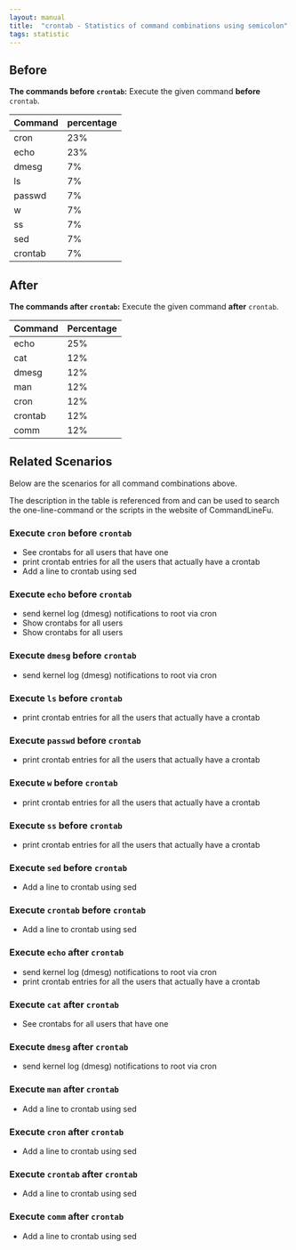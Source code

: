```yaml
---
layout: manual
title:  "crontab - Statistics of command combinations using semicolon"
tags: statistic
---
```


## Before

__The commands before `crontab`:__  Execute the given command __before__ `crontab`.

| Command | percentage |
|--------|--------|
| cron | 23% |
| echo | 23% |
| dmesg | 7% |
| ls | 7% |
| passwd | 7% |
| w | 7% |
| ss | 7% |
| sed | 7% |
| crontab | 7% |



## After

__The commands after `crontab`:__ Execute the given command __after__ `crontab`.

| Command | Percentage | 
|-------|--------|
| echo | 25% |
| cat | 12% |
| dmesg | 12% |
| man | 12% |
| cron | 12% |
| crontab | 12% |
| comm | 12% |



## Related Scenarios

Below are the scenarios for all command combinations above.

The description in the table is referenced from and can be used to search the one-line-command or the scripts in the website of CommandLineFu.


### Execute `cron` before `crontab`

- See crontabs for all users that have one
- print crontab entries for all the users that actually have a crontab
- Add a line to crontab using sed

            
### Execute `echo` before `crontab`

- send kernel log (dmesg) notifications to root via cron
- Show crontabs for all users
- Show crontabs for all users

            
### Execute `dmesg` before `crontab`

- send kernel log (dmesg) notifications to root via cron

            
### Execute `ls` before `crontab`

- print crontab entries for all the users that actually have a crontab

            
### Execute `passwd` before `crontab`

- print crontab entries for all the users that actually have a crontab

            
### Execute `w` before `crontab`

- print crontab entries for all the users that actually have a crontab

            
### Execute `ss` before `crontab`

- print crontab entries for all the users that actually have a crontab

            
### Execute `sed` before `crontab`

- Add a line to crontab using sed

            
### Execute `crontab` before `crontab`

- Add a line to crontab using sed

            


### Execute `echo` after `crontab`

- send kernel log (dmesg) notifications to root via cron
- print crontab entries for all the users that actually have a crontab

            
### Execute `cat` after `crontab`

- See crontabs for all users that have one

            
### Execute `dmesg` after `crontab`

- send kernel log (dmesg) notifications to root via cron

            
### Execute `man` after `crontab`

- Add a line to crontab using sed

            
### Execute `cron` after `crontab`

- Add a line to crontab using sed

            
### Execute `crontab` after `crontab`

- Add a line to crontab using sed

            
### Execute `comm` after `crontab`

- Add a line to crontab using sed

            

